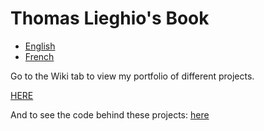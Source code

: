 # Thomas Lieghio's Book

* [English](README.md)
* [French]([README.md](https://github.com/ThomL69/My_Book/blob/main/README.md))

Go to the Wiki tab to view my portfolio of different projects.

<a href="https://github.com/ThomL69/My_Book/wiki">HERE</a>

And to see the code behind these projects: <a href="https://github.com/ThomL69/My_upload"> here </a> 

